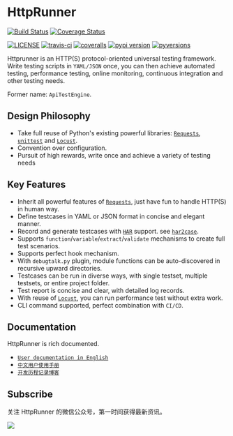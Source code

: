 # HttpRunner
[![Build Status](https://travis-ci.org/CaiDaChuiZi/HttpRunner.svg?branch=master)](https://travis-ci.org/CaiDaChuiZi/HttpRunner)
[![Coverage Status](https://coveralls.io/repos/github/CaiDaChuiZi/HttpRunner/badge.svg)](https://coveralls.io/github/CaiDaChuiZi/HttpRunner)

[![LICENSE](https://img.shields.io/github/license/HttpRunner/HttpRunner.svg)](https://github.com/HttpRunner/HttpRunner/blob/master/LICENSE) [![travis-ci](https://travis-ci.org/HttpRunner/HttpRunner.svg?branch=master)](https://travis-ci.org/HttpRunner/HttpRunner) [![coveralls](https://coveralls.io/repos/github/HttpRunner/HttpRunner/badge.svg?branch=master)](https://coveralls.io/github/HttpRunner/HttpRunner?branch=master) [![pypi version](https://img.shields.io/pypi/v/HttpRunner.svg)](https://pypi.python.org/pypi/HttpRunner) [![pyversions](https://img.shields.io/pypi/pyversions/HttpRunner.svg)](https://pypi.python.org/pypi/HttpRunner)

Httprunner is an HTTP(S) protocol-oriented universal testing framework. Write testing scripts in `YAML/JSON` once, you can then achieve automated testing, performance testing, online monitoring, continuous integration and other testing needs.

Former name: `ApiTestEngine`.

## Design Philosophy

- Take full reuse of Python's existing powerful libraries: [`Requests`][Requests], [`unittest`][unittest] and [`Locust`][Locust].
- Convention over configuration.
- Pursuit of high rewards, write once and achieve a variety of testing needs

## Key Features

- Inherit all powerful features of [`Requests`][Requests], just have fun to handle HTTP(S) in human way.
- Define testcases in YAML or JSON format in concise and elegant manner.
- Record and generate testcases with [`HAR`][HAR] support. see [`har2case`][har2case].
- Supports `function`/`variable`/`extract`/`validate` mechanisms to create full test scenarios.
- Supports perfect hook mechanism.
- With `debugtalk.py` plugin, module functions can be auto-discovered in recursive upward directories.
- Testcases can be run in diverse ways, with single testset, multiple testsets, or entire project folder.
- Test report is concise and clear, with detailed log records.
- With reuse of [`Locust`][Locust], you can run performance test without extra work.
- CLI command supported, perfect combination with `CI/CD`.

## Documentation

HttpRunner is rich documented.

- [`User documentation in English`][user-docs-en]
- [`中文用户使用手册`][user-docs-zh]
- [`开发历程记录博客`][development-blogs]

## Subscribe

关注 HttpRunner 的微信公众号，第一时间获得最新资讯。

![][qrcode_for_httprunner]

[Requests]: http://docs.python-requests.org/en/master/
[unittest]: https://docs.python.org/3/library/unittest.html
[Locust]: http://locust.io/
[PyUnitReport]: https://github.com/HttpRunner/PyUnitReport
[Jenkins]: https://jenkins.io/index.html
[har2case]: https://github.com/HttpRunner/har2case
[user-docs-en]: http://httprunner.org/
[user-docs-zh]: http://cn.httprunner.org/
[development-blogs]: http://debugtalk.com/tags/HttpRunner/
[HAR]: http://httparchive.org/
[Swagger]: https://swagger.io/
[Postman Collection Format]: http://blog.getpostman.com/2015/06/05/travelogue-of-postman-collection-format-v2/
[qrcode_for_httprunner]: https://raw.githubusercontent.com/HttpRunner/HttpRunner/master/docs/images/qrcode_for_httprunner.jpg
